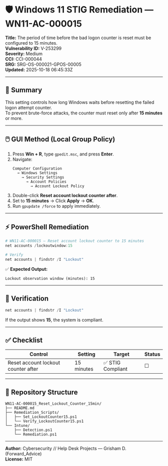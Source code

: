 # 🛡️ Windows 11 STIG Remediation — WN11-AC-000015

**Title:** The period of time before the bad logon counter is reset must be configured to 15 minutes.  
**Vulnerability ID:** V-253299  
**Severity:** Medium  
**CCI:** CCI-000044  
**SRG:** SRG-OS-000021-GPOS-00005  
**Updated:** 2025-10-18 06:45:33Z

---

## 📘 Summary
This setting controls how long Windows waits before resetting the failed logon attempt counter.  
To prevent brute-force attacks, the counter must reset only after **15 minutes** or more.

---

## 🖱️ GUI Method (Local Group Policy)

1. Press **Win + R**, type `gpedit.msc`, and press **Enter**.  
2. Navigate:  
   ```
   Computer Configuration
     → Windows Settings
       → Security Settings
         → Account Policies
           → Account Lockout Policy
   ```
3. Double-click **Reset account lockout counter after**.  
4. Set to **15 minutes** → Click **Apply** → **OK**.  
5. Run `gpupdate /force` to apply immediately.

---

## ⚡ PowerShell Remediation

```powershell
# WN11-AC-000015 — Reset account lockout counter to 15 minutes
net accounts /lockoutwindow:15

# Verify
net accounts | findstr /I "Lockout"
```

✅ **Expected Output:**
```
Lockout observation window (minutes): 15
```

---

## 🧩 Verification

```powershell
net accounts | findstr /I "Lockout"
```
If the output shows **15**, the system is compliant.

---

## ✅ Checklist

| Control | Setting | Target | Status |
|----------|----------|---------|---------|
| Reset account lockout counter after | 15 minutes | ✅ STIG Compliant | ☐ |

---

## 📁 Repository Structure

```
WN11-AC-000015_Reset_Lockout_Counter_15min/
├── README.md
├── Remediation_Scripts/
│   ├── Set_LockoutCounter15.ps1
│   └── Verify_LockoutCounter15.ps1
└── Intune/
    ├── Detection.ps1
    └── Remediation.ps1
```

---

**Author:** Cybersecurity // Help Desk Projects — Grisham D. (Forward_Advice)  
**License:** MIT
